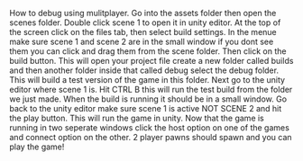 How to debug using mulitplayer. Go into the assets folder then open the scenes folder. Double click scene 1 to open it in unity editor.
At the top of the screen click on the files tab, then select build settings. In the menue make sure scene 1 and scene 2 are in the small window if you dont see them you can click and drag them from the scene folder.
Then click on the build button. This will open your project file create a new folder called builds and then another folder inside that called debug select the debug folder. This will build a test version of the game in this folder.
Next go to the unity editor where scene 1 is. Hit CTRL B this will run the test build from the folder we just made. When the build is running it should be in a small window.
Go back to the unity editor make sure scene 1 is active NOT SCENE 2 and hit the play button. This will run the game in unity.
Now that the game is running in two seperate windows click the host option on one of the games and connect option on the other. 2 player pawns should spawn and you can play the game!

